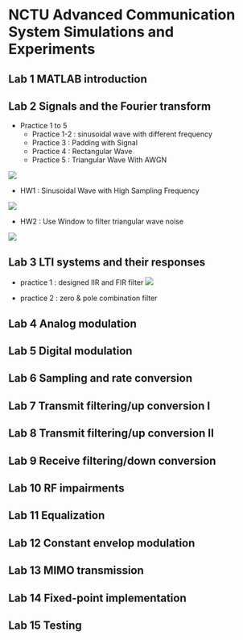# NCTU Advanced Communication System Simulations and Experiments
## Lab 1 MATLAB introduction



## Lab 2 Signals and the Fourier transform

- Practice 1 to 5
    - Practice 1-2 : sinusoidal wave with different frequency
    - Practice 3 : Padding with Signal
    - Practice 4 : Rectangular Wave
    - Practice 5 : Triangular Wave With AWGN

![](https://i.imgur.com/iBafg1k.png)

- HW1 : Sinusoidal Wave with High Sampling Frequency

![](https://i.imgur.com/RkoYbHM.png)

- HW2 : Use Window to filter triangular wave noise

![](https://i.imgur.com/JXhktbl.png)

## Lab 3 LTI systems and their responses
- practice 1 : designed IIR and FIR filter
![](https://i.imgur.com/wKuGC7e.png)


- practice 2 : zero & pole combination filter
## Lab 4 Analog modulation 
## Lab 5 Digital modulation 
## Lab 6 Sampling and rate conversion 
## Lab 7 Transmit filtering/up conversion I 
## Lab 8 Transmit filtering/up conversion II
## Lab 9 Receive filtering/down conversion
## Lab 10 RF impairments
## Lab 11 Equalization 
## Lab 12 Constant envelop modulation 
## Lab 13 MIMO transmission
## Lab 14 Fixed-point implementation
## Lab 15 Testing
